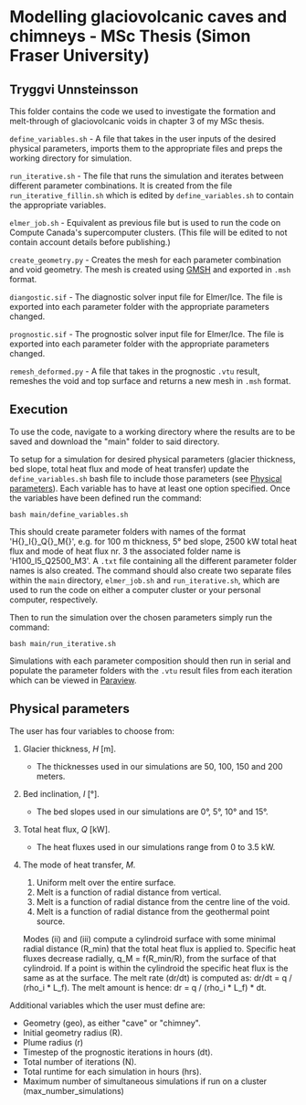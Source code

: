 # Modelling glaciovolcanic caves and chimneys - MSc Thesis (Simon Fraser University)
## Tryggvi Unnsteinsson

This folder contains the code we used to investigate the formation and melt-through of glaciovolcanic voids in chapter 3 of my MSc thesis.

`define_variables.sh` - A file that takes in the user inputs of the desired physical parameters, imports them to the appropriate files and preps the working directory for simulation.

`run_iterative.sh` - The file that runs the simulation and iterates between different parameter combinations. It is created from the file `run_iterative_fillin.sh` which is edited by `define_variables.sh` to contain the appropriate variables.

`elmer_job.sh` - Equivalent as previous file but is used to run the code on Compute Canada's supercomputer clusters. (This file will be edited to not contain account details before publishing.)

`create_geometry.py` - Creates the mesh for each parameter combination and void geometry. The mesh is created using [GMSH](https://gmsh.info/) and exported in `.msh` format.

`diangostic.sif` - The diagnostic solver input file for Elmer/Ice. The file is exported into each parameter folder with the appropriate parameters changed.

`prognostic.sif` - The prognostic solver input file for Elmer/Ice. The file is exported into each parameter folder with the appropriate parameters changed.

`remesh_deformed.py` - A file that takes in the prognostic `.vtu` result, remeshes the void and top surface and returns a new mesh in `.msh` format.

## Execution

To use the code, navigate to a working directory where the results are to be saved and download the "main" folder to said directory.

To setup for a simulation for desired physical parameters (glacier thickness, bed slope, total heat flux and mode of heat transfer) update the `define_variables.sh` bash file to include those parameters (see [Physical parameters](https://github.com/TryggviU/ElmerIce_GCC/blob/main/README.md#physical-parameters)). Each variable has to have at least one option specified. Once the variables have been defined run the command:
```
bash main/define_variables.sh
```
This should create parameter folders with names of the format 'H{}\_I{}\_Q{}\_M{}', e.g. for 100 m thickness, 5° bed slope, 2500 kW total heat flux and mode of heat flux nr. 3 the associated folder name is 'H100\_I5\_Q2500\_M3'. A `.txt` file containing all the different parameter folder names is also created. The command should also create two separate files within the `main` directory, `elmer_job.sh` and `run_iterative.sh`, which are used to run the code on either a computer cluster or your personal computer, respectively.

Then to run the simulation over the chosen parameters simply run the command:
```
bash main/run_iterative.sh 
```
Simulations with each parameter composition should then run in serial and populate the parameter folders with the `.vtu` result files from each iteration which can be viewed in [Paraview](https://www.paraview.org/).

## Physical parameters

The user has four variables to choose from:
1. Glacier thickness, *H* [m].
   - The thicknesses used in our simulations are 50, 100, 150 and 200 meters.
3. Bed inclination, *I* [°].
   - The bed slopes used in our simulations are 0°, 5°, 10° and 15°.
4. Total heat flux, *Q* [kW].
   - The heat fluxes used in our simulations range from 0 to 3.5 kW.
5. The mode of heat transfer, *M*.
   1. Uniform melt over the entire surface.
   2. Melt is a function of radial distance from vertical.
   3. Melt is a function of radial distance from the centre line of the void.
   4. Melt is a function of radial distance from the geothermal point source.
   
   Modes (ii) and (iii) compute a cylindroid surface with some minimal radial distance (R_min) that the total heat flux is applied to. Specific heat fluxes decrease radially, q_M = f(R_min/R), from the surface of that cylindroid. If a point is within the cylindroid the specific heat flux is the same as at the surface. The melt rate (dr/dt) is computed as: dr/dt = q / (rho_i * L_f). The melt amount is hence: dr = q / (rho_i * L_f) * dt.
  
Additional variables which the user must define are:
- Geometry (geo), as either "cave" or "chimney".
- Initial geometry radius (R).
- Plume radius (r)
- Timestep of the prognostic iterations in hours (dt).
- Total number of iterations (N).
- Total runtime for each simulation in hours (hrs).
- Maximum number of simultaneous simulations if run on a cluster (max_number_simulations)
